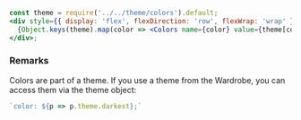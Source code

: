 ```jsx noeditor
const theme = require('../../theme/colors').default;
<div style={{ display: 'flex', flexDirection: 'row', flexWrap: 'wrap' }}>
  {Object.keys(theme).map(color => <Colors name={color} value={theme[color]} key={color} />)}
</div>;
```

### Remarks

Colors are part of a theme. If you use a theme from the Wardrobe, you can access them via the theme object:

```js static
`color: ${p => p.theme.darkest};`
```
